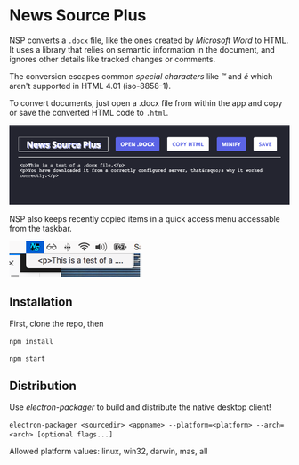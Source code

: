 # News Source Plus

NSP converts a `.docx` file, like the ones created by _Microsoft Word_ to HTML. It uses a library that relies on semantic information in the document, and ignores other details like tracked changes or comments.


The conversion escapes common *special characters* like *&trade;* and *&eacute;* which aren't supported in HTML 4.01 (iso-8858-1).

To convert documents, just open a .docx file from within the app and copy or save the converted HTML code to `.html`.

![alt text](https://github.com/gitmihalis/news-source-plus/blob/master/docs/demo-nsp.png)

NSP also keeps recently copied items in a quick access menu accessable from the taskbar.

![alt text](https://github.com/gitmihalis/news-source-plus/blob/master/docs/taskbar-nsp.png)




## Installation

First, clone the repo, then

`npm install`

`npm start`

## Distribution

Use *electron-packager* to build and distribute the native desktop client!


`electron-packager <sourcedir> <appname> --platform=<platform> --arch=<arch> [optional flags...]`

Allowed platform values: linux, win32, darwin, mas, all









